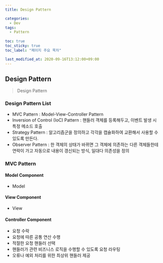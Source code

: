 ```yaml
---
title: Design Pattern

categories:
  - Dev
tags:
  - Pattern
  
toc: true
toc_sticky: true
toc_label: "페이지 주요 목차"

last_modified_at: 2020-09-16T13:12:00+09:00
---
```


## Design Pattern ##

> Design Pattern

### Design Pattern List ###

- MVC Pattern : Model-View-Controller Pattern
- Inversion of Control (IoC) Pattern : 핸들러 객체를 등록해두고, 이벤트 발생 시 특정 메소드 호출
- Strategy Pattern : 알고리즘군을 정의하고 각각을 캡슐화하여 교환해서 사용할 수 있도록 만든다.
- Observer Pattern : 한 객체의 상태가 바뀌면 그 객체에 의존하는 다른 객체들한테 연락이 가고 자동으로 내용이 갱신되는 방식, 일대다 의존성을 정의

### MVC Pattern ###

#### Model Component ####

- Model

#### View Component ####

- View

#### Controller Component ####

- 요청 수락
- 요청에 따른 공통 연산 수행
- 적절한 요청 핸들러 선택
- 핸들러가 관련 비즈니스 로직을 수행할 수 있도록 요청 라우팅
- 오류나 예외 처리를 위한 최상위 핸들러 제공
